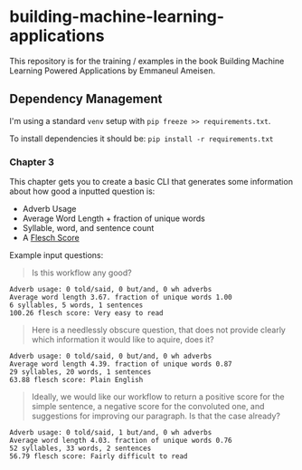 # building-machine-learning-applications
This repository is for the training / examples in the book Building Machine Learning Powered Applications by Emmaneul Ameisen.

## Dependency Management

I'm using a standard `venv` setup with `pip freeze >> requirements.txt`. 

To install dependencies it should be:
`pip install -r requirements.txt`


### Chapter 3

This chapter gets you to create a basic CLI that generates some information about
how good a inputted question is:
- Adverb Usage
- Average Word Length + fraction of unique words
- Syllable, word, and sentence count
- A [Flesch Score](https://en.wikipedia.org/wiki/Flesch%E2%80%93Kincaid_readability_tests)

Example input questions:

> Is this workflow any good?
```
Adverb usage: 0 told/said, 0 but/and, 0 wh adverbs
Average word length 3.67. fraction of unique words 1.00
6 syllables, 5 words, 1 sentences
100.26 flesch score: Very easy to read
```

> Here is a needlessly obscure question, that
> does not provide clearly which information it would
> like to aquire, does it?
```
Adverb usage: 0 told/said, 0 but/and, 0 wh adverbs
Average word length 4.39. fraction of unique words 0.87
29 syllables, 20 words, 1 sentences
63.88 flesch score: Plain English
```

> Ideally, we would like our workflow to return a positive
> score for the simple sentence, a negative score for the convoluted one, and 
> suggestions for improving our paragraph. Is that the case already?
```
Adverb usage: 0 told/said, 1 but/and, 0 wh adverbs
Average word length 4.03. fraction of unique words 0.76
52 syllables, 33 words, 2 sentences
56.79 flesch score: Fairly difficult to read
```
